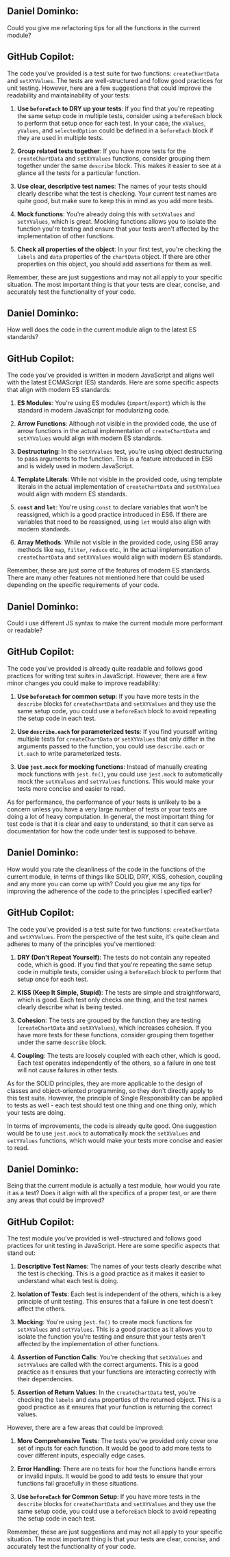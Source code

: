 Daniel Dominko: 
---
Could you give me refactoring tips for all the functions in the current module?

GitHub Copilot: 
---
The code you've provided is a test suite for two functions: `createChartData` and `setXYValues`. The tests are well-structured and follow good practices for unit testing. However, here are a few suggestions that could improve the readability and maintainability of your tests:

1. **Use `beforeEach` to DRY up your tests**: If you find that you're repeating the same setup code in multiple tests, consider using a `beforeEach` block to perform that setup once for each test. In your case, the `xValues`, `yValues`, and `selectedOption` could be defined in a `beforeEach` block if they are used in multiple tests.

2. **Group related tests together**: If you have more tests for the `createChartData` and `setXYValues` functions, consider grouping them together under the same `describe` block. This makes it easier to see at a glance all the tests for a particular function.

3. **Use clear, descriptive test names**: The names of your tests should clearly describe what the test is checking. Your current test names are quite good, but make sure to keep this in mind as you add more tests.

4. **Mock functions**: You're already doing this with `setXValues` and `setYValues`, which is great. Mocking functions allows you to isolate the function you're testing and ensure that your tests aren't affected by the implementation of other functions.

5. **Check all properties of the object**: In your first test, you're checking the `labels` and `data` properties of the `chartData` object. If there are other properties on this object, you should add assertions for them as well.

Remember, these are just suggestions and may not all apply to your specific situation. The most important thing is that your tests are clear, concise, and accurately test the functionality of your code.

Daniel Dominko: 
---
How well does the code in the current module align to the latest ES standards?

GitHub Copilot: 
---
The code you've provided is written in modern JavaScript and aligns well with the latest ECMAScript (ES) standards. Here are some specific aspects that align with modern ES standards:

1. **ES Modules**: You're using ES modules (`import`/`export`) which is the standard in modern JavaScript for modularizing code.

2. **Arrow Functions**: Although not visible in the provided code, the use of arrow functions in the actual implementation of `createChartData` and `setXYValues` would align with modern ES standards.

3. **Destructuring**: In the `setXYValues` test, you're using object destructuring to pass arguments to the function. This is a feature introduced in ES6 and is widely used in modern JavaScript.

4. **Template Literals**: While not visible in the provided code, using template literals in the actual implementation of `createChartData` and `setXYValues` would align with modern ES standards.

5. **`const` and `let`**: You're using `const` to declare variables that won't be reassigned, which is a good practice introduced in ES6. If there are variables that need to be reassigned, using `let` would also align with modern standards.

6. **Array Methods**: While not visible in the provided code, using ES6 array methods like `map`, `filter`, `reduce` etc., in the actual implementation of `createChartData` and `setXYValues` would align with modern ES standards.

Remember, these are just some of the features of modern ES standards. There are many other features not mentioned here that could be used depending on the specific requirements of your code.

Daniel Dominko: 
---
Could i use different JS syntax to make the current module more performant or readable?

GitHub Copilot: 
---
The code you've provided is already quite readable and follows good practices for writing test suites in JavaScript. However, there are a few minor changes you could make to improve readability:

1. **Use `beforeEach` for common setup**: If you have more tests in the `describe` blocks for `createChartData` and `setXYValues` and they use the same setup code, you could use a `beforeEach` block to avoid repeating the setup code in each test.

2. **Use `describe.each` for parameterized tests**: If you find yourself writing multiple tests for `createChartData` or `setXYValues` that only differ in the arguments passed to the function, you could use `describe.each` or `it.each` to write parameterized tests.

3. **Use `jest.mock` for mocking functions**: Instead of manually creating mock functions with `jest.fn()`, you could use `jest.mock` to automatically mock the `setXValues` and `setYValues` functions. This would make your tests more concise and easier to read.

As for performance, the performance of your tests is unlikely to be a concern unless you have a very large number of tests or your tests are doing a lot of heavy computation. In general, the most important thing for test code is that it is clear and easy to understand, so that it can serve as documentation for how the code under test is supposed to behave.

Daniel Dominko: 
---
How would you rate the cleanliness of the code in the functions of the current module, in terms of things like SOLID, DRY, KISS, cohesion, coupling and any more you can come up with? Could you give me any tips for improving the adherence of the code to the principles i specified earlier?

GitHub Copilot: 
---
The code you've provided is a test suite for two functions: `createChartData` and `setXYValues`. From the perspective of the test suite, it's quite clean and adheres to many of the principles you've mentioned:

1. **DRY (Don't Repeat Yourself)**: The tests do not contain any repeated code, which is good. If you find that you're repeating the same setup code in multiple tests, consider using a `beforeEach` block to perform that setup once for each test.

2. **KISS (Keep It Simple, Stupid)**: The tests are simple and straightforward, which is good. Each test only checks one thing, and the test names clearly describe what is being tested.

3. **Cohesion**: The tests are grouped by the function they are testing (`createChartData` and `setXYValues`), which increases cohesion. If you have more tests for these functions, consider grouping them together under the same `describe` block.

4. **Coupling**: The tests are loosely coupled with each other, which is good. Each test operates independently of the others, so a failure in one test will not cause failures in other tests.

As for the SOLID principles, they are more applicable to the design of classes and object-oriented programming, so they don't directly apply to this test suite. However, the principle of Single Responsibility can be applied to tests as well - each test should test one thing and one thing only, which your tests are doing.

In terms of improvements, the code is already quite good. One suggestion would be to use `jest.mock` to automatically mock the `setXValues` and `setYValues` functions, which would make your tests more concise and easier to read.

Daniel Dominko: 
---
Being that the current module is actually a test module, how would you rate it as a test? Does it align with all the specifics of a proper test, or are there any areas that could be improved?

GitHub Copilot: 
---
The test module you've provided is well-structured and follows good practices for unit testing in JavaScript. Here are some specific aspects that stand out:

1. **Descriptive Test Names**: The names of your tests clearly describe what the test is checking. This is a good practice as it makes it easier to understand what each test is doing.

2. **Isolation of Tests**: Each test is independent of the others, which is a key principle of unit testing. This ensures that a failure in one test doesn't affect the others.

3. **Mocking**: You're using `jest.fn()` to create mock functions for `setXValues` and `setYValues`. This is a good practice as it allows you to isolate the function you're testing and ensure that your tests aren't affected by the implementation of other functions.

4. **Assertion of Function Calls**: You're checking that `setXValues` and `setYValues` are called with the correct arguments. This is a good practice as it ensures that your functions are interacting correctly with their dependencies.

5. **Assertion of Return Values**: In the `createChartData` test, you're checking the `labels` and `data` properties of the returned object. This is a good practice as it ensures that your function is returning the correct values.

However, there are a few areas that could be improved:

1. **More Comprehensive Tests**: The tests you've provided only cover one set of inputs for each function. It would be good to add more tests to cover different inputs, especially edge cases.

2. **Error Handling**: There are no tests for how the functions handle errors or invalid inputs. It would be good to add tests to ensure that your functions fail gracefully in these situations.

3. **Use `beforeEach` for Common Setup**: If you have more tests in the `describe` blocks for `createChartData` and `setXYValues` and they use the same setup code, you could use a `beforeEach` block to avoid repeating the setup code in each test.

Remember, these are just suggestions and may not all apply to your specific situation. The most important thing is that your tests are clear, concise, and accurately test the functionality of your code.